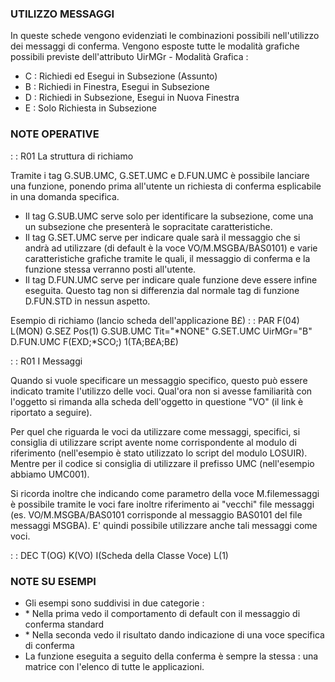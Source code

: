 ### UTILIZZO MESSAGGI

In queste schede vengono evidenziati le combinazioni possibili nell'utilizzo dei messaggi di conferma. Vengono esposte tutte le modalità grafiche possibili previste dell'attributo UirMGr - Modalità Grafica : 
-  C :  Richiedi ed Esegui in Subsezione (Assunto)
-  B :  Richiedi in Finestra, Esegui in Subsezione
-  D :  Richiedi in Subsezione, Esegui in Nuova Finestra
-  E :  Solo Richiesta in Subsezione

 ### NOTE OPERATIVE

 :  : R01 La struttura di richiamo

Tramite i tag G.SUB.UMC, G.SET.UMC e D.FUN.UMC è possibile lanciare una funzione, ponendo prima all'utente un richiesta di conferma esplicabile in una domanda specifica.

-  Il tag G.SUB.UMC serve solo per identificare la subsezione, come una un subsezione che presenterà le sopracitate caratteristiche.
-  Il tag G.SET.UMC serve per indicare quale sarà il messaggio che si andrà ad utilizzare (di default è la voce VO/M.MSGBA/BAS0101) e varie caratteristiche grafiche tramite le quali, il messaggio di conferma e la funzione stessa verranno posti all'utente.
-  Il tag D.FUN.UMC serve per indicare quale funzione deve essere infine eseguita. Questo tag non si differenzia dal normale tag di funzione D.FUN.STD in nessun aspetto.

Esempio di richiamo (lancio scheda dell'applicazione B£)
 :  : PAR F(04) L(MON)
G.SEZ Pos(1)
G.SUB.UMC Tit="\*NONE"
G.SET.UMC UirMGr="B"
D.FUN.UMC F(EXD;\*SCO;) 1(TA;B£A;B£)


 :  : R01 I Messaggi

Quando si vuole specificare un messaggio specifico, questo può essere indicato tramite l'utilizzo delle voci. Qual'ora non si avesse familiarità con l'oggetto si rimanda alla scheda dell'oggetto in questione "VO" (il link è riportato a seguire).

Per quel che riguarda le voci da utilizzare come messaggi, specifici, si consiglia di utilizzare script avente nome corrispondente al modulo di riferimento (nell'esempio è stato utilizzato lo script del  modulo LOSUIR). Mentre per il codice si consiglia di utilizzare il prefisso UMC (nell'esempio abbiamo UMC001).

Si ricorda inoltre che indicando come parametro della voce M.filemessaggi è possibile tramite le voci fare inoltre riferimento ai "vecchi" file messaggi (es. VO/M.MSGBA/BAS0101 corrisponde al messaggio BAS0101 del file messaggi MSGBA). E' quindi possibile utilizzare anche tali messaggi come voci.

 :  : DEC T(OG) K(VO) I(Scheda della Classe Voce) L(1)

### NOTE SU ESEMPI

-  Gli esempi sono suddivisi in due categorie : 
- \* Nella prima vedo il comportamento di default con il messaggio di conferma standard
- \* Nella seconda vedo il risultato dando indicazione di una voce specifica di conferma
-  La funzione eseguita a seguito della conferma è sempre la stessa :  una matrice con l'elenco di tutte le applicazioni.





